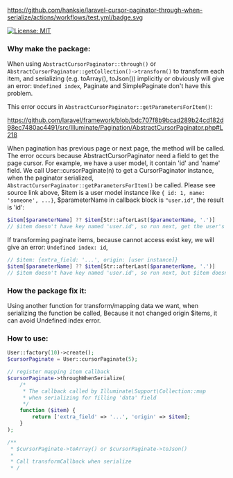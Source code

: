 https://github.com/hanksie/laravel-cursor-paginator-through-when-serialize/actions/workflows/test.yml/badge.svg

[![License: MIT](https://img.shields.io/badge/License-MIT-yellow.svg)](https://opensource.org/licenses/MIT)

### Why make the package:

When using `AbstractCursorPaginator::through()` or `AbstractCursorPaginator::getCollection()->transform()` to transform each item, and serializing
(e.g. toArray(), toJson()) implicitly or obviously will give an error: `Undefined index`,
Paginate and SimplePaginate don't have this problem.

This error occurs in `AbstractCursorPaginator::getParametersForItem()`:

https://github.com/laravel/framework/blob/bdc707f8b9bcad289b24cd182d98ec7480ac4491/src/Illuminate/Pagination/AbstractCursorPaginator.php#L218

When pagination has previous page or next page, the method will be called. The error occurs because AbstractCursorPaginator need a field to get the page cursor. For example, we have a user model, it contain 'id' and 'name' field. We call User::cursorPaginate(n) to get a CursorPaginator instance, when the paginator serialized, `AbstractCursorPaginator::getParametersForItem()` be called. Please see source link above, $item is a user model instance like
`{ id: 1, name: 'someone', ...}`, $parameterName in callback block is `"user.id"`, the result is 'id':

```php
$item[$parameterName] ?? $item[Str::afterLast($parameterName, '.')]
// $item doesn't have key named 'user.id', so run next, get the user's id
```

If transforming paginate items, because cannot access exist key, we will give an error: `Undefined index: id`,

```php
// $item: {extra_field: '...', origin: [user instance]}
$item[$parameterName] ?? $item[Str::afterLast($parameterName, '.')]
// $item doesn't have key named 'user.id', so run next, but $item doesn't have key named 'id' either. give an error: `Undefined index: id`
```

### How the package fix it:

Using another function for transform/mapping data we want, when serializing the function be called, Because it not changed origin $items, it can avoid Undefined index error.

### How to use:

```php
User::factory(10)->create();
$cursorPaginate = User::cursorPaginate(5);

// register mapping item callback
$cursorPaginate->throughWhenSerialize(
    /*
     * The callback called by Illuminate\Support\Collection::map
     * when serializing for filling 'data' field
     */
    function ($item) {
        return ['extra_field' => '...', 'origin' => $item];
    }
);

/**
 * $cursorPaginate->toArray() or $cursorPaginate->toJson()
 *
 * Call transformCallback when serialize
 * /
```
